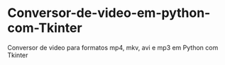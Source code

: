 # Conversor-de-video-em-python-com-Tkinter
Conversor de video para formatos mp4, mkv, avi e mp3  em Python com Tkinter
